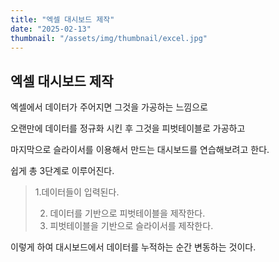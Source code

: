 ```yaml
---
title: "엑셀 대시보드 제작"
date: "2025-02-13"
thumbnail: "/assets/img/thumbnail/excel.jpg"
---
```


## 엑셀 대시보드 제작

엑셀에서 데이터가 주어지면 그것을 가공하는 느낌으로

오랜만에 데이터를 정규화 시킨 후 그것을 피벗테이블로 가공하고

마지막으로 슬라이서를 이용해서 만드는 대시보드를 연습해보려고 한다.



쉽게 총 3단계로 이루어진다.



>    1.데이터들이 입력된다.
>
> 2. 데이터를 기반으로 피벗테이블을 제작한다.
> 3. 피벗테이블을 기반으로 슬라이서를 제작한다.



이렇게 하여 대시보드에서 데이터를 누적하는 순간 변동하는 것이다.


